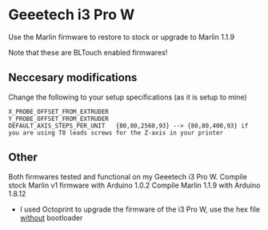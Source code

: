 # Geeetech i3 Pro W
 Use the Marlin firmware to restore to stock or upgrade to Marlin 1.1.9 
 
 Note that these are BLTouch enabled firmwares!
 
## Neccesary modifications
 Change the following to your setup specifications (as it is setup to mine)

	X_PROBE_OFFSET_FROM_EXTRUDER 
	Y_PROBE_OFFSET_FROM_EXTRUDER
	DEFAULT_AXIS_STEPS_PER_UNIT   {80,80,2560,93} --> {80,80,400,93} if you are using T8 leads screws for the Z-axis in your printer

## Other
 Both firmwares tested and functional on my Geeetech i3 Pro W.
 Compile stock Marlin v1 firmware with Arduino 1.0.2
 Compile Marlin 1.1.9 with Arduino 1.8.12
 * I used Octoprint to upgrade the firmware of the i3 Pro W, use the hex file <u>without</u> bootloader
 
